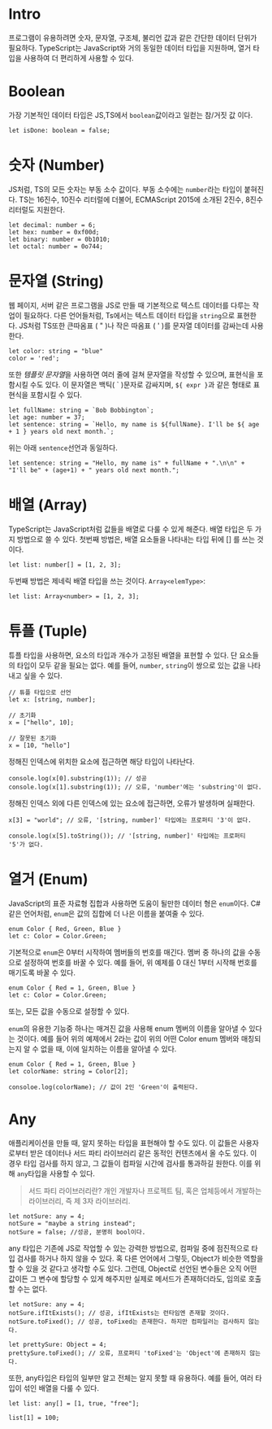 # Intro
프로그램이 유용하려면 숫자, 문자열, 구조체, 불리언 값과 같은 간단한 데이터 단위가 필요하다. TypeScript는 JavaScript와 거의 동일한 데이터 타입을 지원하며, 열거 타입을 사용하여 더 편리하게 사용할 수 있다.

# Boolean
가장 기본적인 데이터 타입은 JS,TS에서 `boolean`값이라고 일컫는 참/거짓 값 이다.

```Ts
let isDone: boolean = false;
```

# 숫자 (Number)

JS처럼, TS의 모든 숫자는 부동 소수 값이다. 부동 소수에는 `number`라는 타입이 붙혀진다. TS는 16진수, 10진수 리터럴에 더불어, ECMAScript 2015에 소개된 2진수, 8진수 리터럴도 지원한다.

```Ts
let decimal: number = 6;
let hex: number = 0xf00d;
let binary: number = 0b1010;
let octal: number = 0o744;
```

# 문자열 (String)

웹 페이지, 서버 같은 프로그램을 JS로 만들 때 기본적으로 텍스트 데이터를 다루는 작업이 필요하다. 다른 언어들처럼, Ts에서는 텍스트 데이터 타입을 `string`으로 표현한다. JS처럼 TS또한 큰따옴표 ( " )나 작은 따옴표 ( ' )를 문자열 데이터를 감싸는데 사용한다.

```Ts
let color: string = "blue"
color = 'red';
```

또한 *템플릿 문자열*을 사용하면 여러 줄에 걸쳐 문자열을 작성할 수 있으며, 표현식을 포함시킬 수도 있다. 이 문자열은 백틱( ` )문자로 감싸지며, ``` ${ expr } ```과 같은 형태로 표현식을 포함시킬 수 있다.

```Ts
let fullName: string = `Bob Bobbington`;
let age: number = 37;
let sentence: string = `Hello, my name is ${fullName}. I'll be ${ age + 1 } years old next month.`;
```

위는 아래 `sentence`선언과 동일하다.

```Ts
let sentence: string = "Hello, my name is" + fullName + ".\n\n" + "I'll be" + (age+1) + " years old next month.";
```

# 배열 (Array)
TypeScript는 JavaScript처럼 값들을 배열로 다룰 수 있게 해준다. 배열 타입은 두 가지 방법으로 쓸 수 있다. 첫번째 방법은, 배열 요소들을 나타내는 타입 뒤에 [] 를 쓰는 것이다.

```Ts
let list: number[] = [1, 2, 3];
```

두번째 방법은 제네릭 배열 타입을 쓰는 것이다. `Array<elemType>`:
```Ts
let list: Array<number> = [1, 2, 3];
```

# 튜플 (Tuple)

튜플 타입을 사용하면, 요소의 타입과 개수가 고정된 배열을 표현할 수 있다. 단 요소들의 타입이 모두 같을 필요는 없다. 예를 들어, `number`, `string`이 쌍으로 있는 값을 나타내고 싶을 수 있다.

```Ts
// 튜플 타입으로 선언
let x: [string, number];

// 초기화
x = ["hello", 10];

// 잘못된 초기화
x = [10, "hello"]
```

정해진 인덱스에 위치한 요소에 접근하면 해당 타입이 나타난다.

```Ts
console.log(x[0].substring(1)); // 성공
console.log(x[1].substring(1)); // 오류, 'number'에는 'substring'이 없다.
```

정해진 인덱스 외에 다른 인덱스에 있는 요소에 접근하면, 오류가 발생하며 실패한다.

```Ts
x[3] = "world"; // 오류, '[string, number]' 타입에는 프로퍼티 '3'이 없다.

console.log(x[5].toString()); // '[string, number]' 타입에는 프로퍼티 '5'가 없다.
```

# 열거 (Enum)

JavaScript의 표준 자료형 집합과 사용하면 도움이 될만한 데이터 형은 `enum`이다. C#같은 언어처럼, `enum`은 값의 집합에 더 나은 이름을 붙여줄 수 있다.

```Ts
enum Color { Red, Green, Blue }
let c: Color = Color.Green;
```

기본적으로 `enum`은 0부터 시작하여 멤버들의 번호를 매긴다. 멤버 중 하나의 값을 수동으로 설정하여 번호를 바꿀 수 있다. 예를 들어, 위 예제를 0 대신 1부터 시작해 번호를 매기도록 바꿀 수 있다.

```Ts
enum Color { Red = 1, Green, Blue }
let c: Color = Color.Green;
```

또는, 모든 값을 수동으로 설정할 수 있다.

`enum`의 유용한 기능중 하나는 매겨진 값을 사용해 enum 멤버의 이름을 알아낼 수 있다는 것이다. 예를 들어 위의 예제에서 2라는 값이 위의 어떤 Color enum 멤버와 매칭되는지 알 수 없을 때, 이에 일치하는 이름을 알아낼 수 있다.

```Ts
enum Color { Red = 1, Green, Blue }
let colorName: string = Color[2];

consoloe.log(colorName); // 값이 2인 'Green'이 출력된다.
```

# Any
애플리케이션을 만들 때, 알지 못하는 타입을 표현해야 할 수도 있다. 이 값들은 사용자로부터 받은 데이터나 서드 파티 라이브러리 같은 동적인 컨텐츠에서 올 수도 있다. 이 경우 타입 검사를 하지 않고, 그 값들이 컴파일 시간에 검사를 통과하길 원한다. 이를 위해 `any`타입을 사용할 수 있다.

> 서드 파티 라이브러리란? 개인 개발자나 프로젝트 팀, 혹은 업체등에서 개발하는 라이브러리, 즉 제 3자 라이브러리.

```Ts
let notSure: any = 4;
notSure = "maybe a string instead";
notSure = false; //성공, 분명히 bool이다.
```

any 타입은 기존에 JS로 작업할 수 있는 강력한 방법으로, 컴파일 중에 점진적으로 타입 검사를 하거나 하지 않을 수 있다. 혹 다른 언어에서 그렇듯, Object가 비슷한 역할을 할 수 있을 것 같다고 생각할 수도 있다. 그런데, Object로 선언된 변수들은 오직 어떤 값이든 그 변수에 할당할 수 있게 해주지만 실제로 메서드가 존재하더라도, 임의로 호출할 수는 없다.

```Ts
let notSure: any = 4;
notSure.ifItExists(); // 성공, ifItExists는 런타임엔 존재할 것이다.
notSure.toFixed(); // 성공, toFixed는 존재한다. 하지만 컴파일러는 검사하지 않는다.

let prettySure: Object = 4;
prettySure.toFixed(); // 오류, 프로퍼티 'toFixed'는 'Object'에 존재하지 않는다.
```

또한, any타입은 타입의 일부만 알고 전체는 알지 못할 때 유용하다. 예를 들어, 여러 타입이 섞인 배열을 다룰 수 있다.

```Ts
let list: any[] = [1, true, "free"];

list[1] = 100;
```
